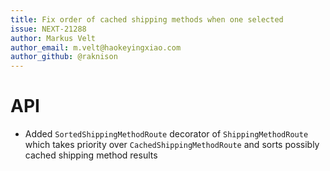 ```yaml
---
title: Fix order of cached shipping methods when one selected
issue: NEXT-21288
author: Markus Velt
author_email: m.velt@haokeyingxiao.com
author_github: @raknison
---
```

# API
* Added `SortedShippingMethodRoute` decorator of `ShippingMethodRoute` which takes priority over `CachedShippingMethodRoute` and sorts possibly cached shipping method results
